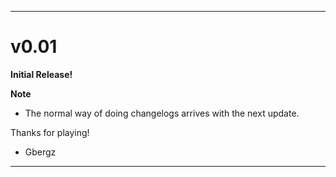 ---------------

<h1>v0.01</h1>

**Initial Release!**


**Note**
- The normal way of doing changelogs arrives with the next update.

Thanks for playing!
- Gbergz

---------------